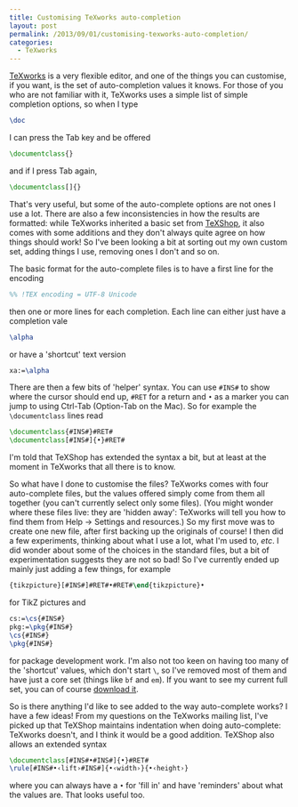 ```yaml
---
title: Customising TeXworks auto-completion
layout: post
permalink: /2013/09/01/customising-texworks-auto-completion/
categories:
  - TeXworks
---
```

[TeXworks](https://tug.org/texworks) is a very flexible editor, and one of the things you can customise, if you want, is the set of auto-completion values it knows. For those of you who are not familiar with it, TeXworks uses a simple list of simple completion options, so when I type

```latex
\doc
```

I can press the Tab key and be offered

```latex
\documentclass{}
```

and if I press Tab again,

```latex
\documentclass[]{}
```

That's very useful, but some of the auto-complete options are not ones I use a lot. There are also a few inconsistencies in how the results are formatted: while TeXworks inherited a basic set from [TeXShop](http://pages.uoregon.edu/koch/texshop/‎), it also comes with some additions and they don't always quite agree on how things should work! So I've been looking a bit at sorting out my own custom set, adding things I use, removing ones I don't and so on.

The basic format for the auto-complete files is to have a first line for the encoding

```latex
%% !TEX encoding = UTF-8 Unicode
```

then one or more lines for each completion. Each line can either just have a completion vale

```latex
\alpha
```

or have a 'shortcut' text version

```latex
xa:=\alpha
```

There are then a few bits of 'helper' syntax. You can use `#INS#` to show where the cursor should end up, `#RET` for a return and `•` as a marker you can jump to using Ctrl-Tab (Option-Tab on the Mac). So for example the `\documentclass` lines read

```latex
\documentclass{#INS#}#RET#
\documentclass[#INS#]{•}#RET#
```

I'm told that TeXShop has extended the syntax a bit, but at least at the moment in TeXworks that all there is to know.

So what have I done to customise the files? TeXworks comes with four auto-complete files, but the values offered simply come from them all together (you can't currently select only some files). (You might wonder where these files live: they are 'hidden away': TeXworks will tell you how to find them from Help -> Settings and resources.)  So my first move was to create one new file, after first backing up the originals of course! I then did a few experiments, thinking about what I use a lot, what I'm used to, _etc_. I did wonder about some of the choices in the standard files, but a bit of experimentation suggests they are not so bad! So I've currently ended up mainly just adding a few things, for example

```latex
{tikzpicture}[#INS#]#RET#•#RET#\end{tikzpicture}•
```

for TikZ pictures and

```latex
cs:=\cs{#INS#}
pkg:=\pkg{#INS#}
\cs{#INS#}
\pkg{#INS#}
```

for package development work. I'm also not too keen on having too many of the 'shortcut' values, which don't start `\`, so I've removed most of them and have just a core set (things like `bf` and `em`). If you want to see my current full set, you can of course [download it](/wp-content/uploads/2013/09/tw-completion.txt).

So is there anything I'd like to see added to the way auto-complete works? I have a few ideas! From my questions on the TeXworks mailing list, I've picked up that TeXShop maintains indentation when doing auto-complete: TeXworks doesn't, and I think it would be a good addition. TeXShop also allows an extended syntax

```latex
\documentclass[#INS#•#INS#]{•}#RET#
\rule[#INS#•‹lift›#INS#]{•‹width›}{•‹height›}
```

where you can always have a `•` for 'fill in' and have 'reminders' about what the values are. That looks useful too.
